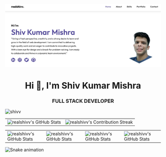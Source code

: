 <img backgroundcolor=gradientbluee src="/Banner.jpg">
<h1 align="center">Hi 👋, I'm Shiv Kumar Mishra</h1>
<h3 align="center">FULL STACK DEVELOPER</h3>
<p align="left"> <img src="https://komarev.com/ghpvc/?username=realshivv&label=Visitors&color=0e75b6&style=flat" alt="shivv" /></p>

 <table align="center" width="100%" height="100%" >
    <tr>
       <td><img style="border: none;"src="https://github-profile-summary-cards.vercel.app/api/cards/profile-details?username=realshivv&theme=github_dark" alt="realshivv's GitHub Stats"/>
</td>   
       <td><img style="border: none;" src="https://github-readme-streak-stats.herokuapp.com/?user=realshivv&theme=merko" alt="realshivv's Contribution Streak"/></td>
    </tr>
 </table>

 <table align="center" width="100%" height="100%" >
    <tr>
        <td><img style="border: none;" src="https://github-profile-summary-cards.vercel.app/api/cards/stats?username=realshivv&theme=github_dark" alt="realshivv's GitHub Stats"/></td>
        <td><img style="border: none;" src="https://github-profile-summary-cards.vercel.app/api/cards/productive-time?username=realshivv&theme=github_dark&utcOffset=10" alt="realshivv's GitHub Stats"/>
        <td><img style="border: none;" src="https://github-profile-summary-cards.vercel.app/api/cards/repos-per-language?username=realshivv&theme=github_dark" alt="realshivv's GitHub Stats"/></td>
        <td><img style="border: none;" src="https://github-profile-summary-cards.vercel.app/api/cards/most-commit-language?username=realshivv&theme=github_dark" alt="realshivv's GitHub Stats"/></td>
    </tr>
 </table>
</div> 

![Snake animation](https://github.com/thepiyushmalhotra/thepiyushmalhotra/blob/output/github-contribution-grid-snake.svg)

<!--
**realshivv/realshivv** is a ✨ _special_ ✨ repository because its `README.md` (this file) appears on your GitHub profile.

Here are some ideas to get you started:

- 🔭 I’m currently working on ...
- 🌱 I’m currently learning ...
- 👯 I’m looking to collaborate on ...
- 🤔 I’m looking for help with ...
- 💬 Ask me about ...
- 📫 How to reach me: ...
- 😄 Pronouns: ...
- ⚡ Fun fact: ...
-->
